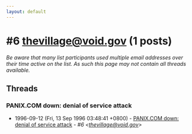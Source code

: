 ```yaml
---
layout: default
---
```


# #6 <thevillage@void.gov> (1 posts)

_Be aware that many list participants used multiple email addresses over their time active on the list. As such this page may not contain all threads available._

## Threads

### PANIX.COM down: denial of service attack
+ 1996-09-12 (Fri, 13 Sep 1996 03:48:41 +0800) - [PANIX.COM down: denial of service attack](/archive/1996/09/2e18501502d279b7d38c1095946a8f5efbc316282f10216947fc36ba262c6ac2) - _#6 \<thevillage@void.gov\>_


